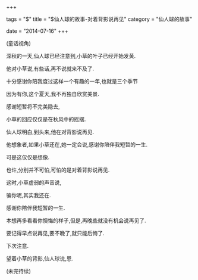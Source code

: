 +++

tags = "$"
title = "$仙人球的故事-对着背影说再见"
category = "仙人球的故事"

date =  "2014-07-16"
+++

(童话视角)

深秋的一天,仙人球已经注意到,小草的叶子已经开始发黄.

他对小草说,有些话,再不说就来不及了.

十分感谢你陪我度过这样一个有趣的一年,也就是三个季节

因为有你,这个夏天,我不再独自欣赏美景.

感谢短暂将不完美隐去,

小草的回应仅仅是在秋风中的摇摆.

仙人球明白,到头来,他在对背影说再见.

他想象者,如果小草还在,她一定会说,感谢你陪伴我短暂的一生.

可是这仅仅是想像.

也许,分别并不可怕,可怕的是对着背影说再见.

这时,小草虚弱的声音说,

骗你呢,其实我还在.

感谢你陪伴我短暂的一生.

本想再多看看你懊悔的样子,但是,再晚些就没有机会说再见了.

要记得早点说再见,要不晚了,就只能后悔了.

下次注意.

望着小草的背影,仙人球说,恩.

(未完待续)
